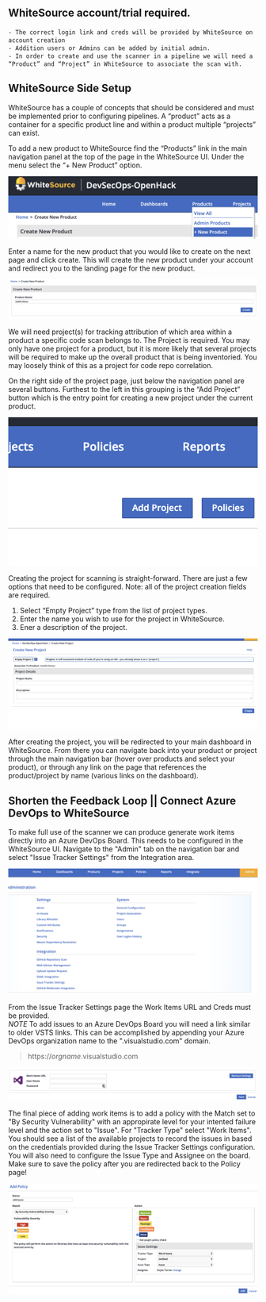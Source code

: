 ## WhiteSource account/trial required. 
    - The correct login link and creds will be provided by WhiteSource on account creation
    - Addition users or Admins can be added by initial admin. 
    - In order to create and use the scanner in a pipeline we will need a “Product” and “Project” in WhiteSource to associate the scan with. 

## WhiteSource Side Setup

WhiteSource has a couple of concepts that should be considered and must be implemented prior to configuring pipelines. A “product” acts as a container for a specific product line and within a product multiple “projects” can exist. 

To add a new product to WhiteSource find the “Products” link in the main navigation panel at the top of the page in the WhiteSource UI. Under the menu select the “+ New Product” option. 
	  
![new product button](images/new-product-nav.png)      
 
Enter a name for the new product that you would like to create on the next page and click create. This will create the new product under your account and redirect you to the landing page for the new product. 

![new product creation page](images/product-creation-page.png)

We will need project(s) for tracking attribution of which area within a product a specific code scan belongs to. The Project is required. You may only have one project for a product, but it is more likely that several projects will be required to make up the overall product that is being inventoried. You may loosely think of this as a project for code repo correlation. 

On the right side of the project page, just below the navigation panel are several buttons. Furthest to the left in this grouping is the “Add Project” button which is the entry point for creating a new project under the current product.  

![new project nav](images/add-project.png)

Creating the project for scanning is straight-forward. There are just a few options that need to be configured. Note: all of the project creation fields are required.

1.	Select “Empty Project” type from the list of project types. 
2.	Enter the name you wish to use for the project in WhiteSource. 
3.	Ener a description of the project. 

![new project creation page](images/create-project.png)
 
After creating the project, you will be redirected to your main dashboard in WhiteSource. From there you can navigate back into your product or project through the main navigation bar (hover over products and select your product), or through any link on the page that references the product/project by name (various links on the dashboard). 

## Shorten the Feedback Loop || Connect Azure DevOps to WhiteSource

To make full use of the scanner we can produce generate work items directly into an Azure DevOps Board. This needs to be configured in the WhiteSource UI. Navigate to the "Admin" tab on the navigation bar and select "Issue Tracker Settings" from the Integration area. 

![admin](images/admin-page.png)

From the Issue Tracker Settings page the Work Items URL and Creds must be provided.  
*NOTE* To add issues to an Azure DevOps Board you will need a link similar to older VSTS links. This can be accomplished by appending your Azure DevOps organization name to the ".visualstudio.com" domain. 

> https://_orgname_.visualstudio.com

![work items](images/work-item-config.png)

The final piece of adding work items is to add a policy with the Match set to "By Security Vulnerability" with an appropirate level for your intented failure level and the action set to "Issue". For "Tracker Type" select "Work Items". You should see a list of the available projects to record the issues in based on the credentials provided during the Issue Tracker Settings configuration. You will also need to configure the Issue Type and Assignee on the board. Make sure to save the policy after you are redirected back to the Policy page!

![add issues](images/add-issues-policy.png)

